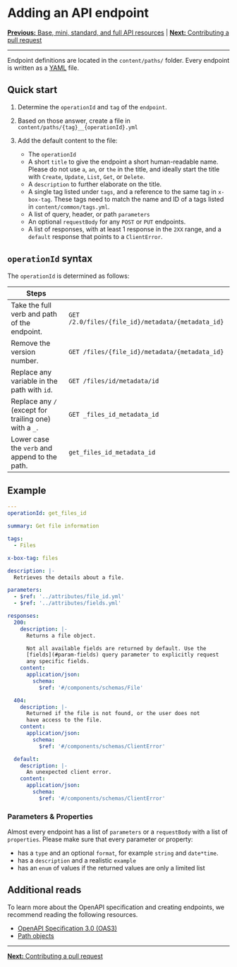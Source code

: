 # Adding an API endpoint

[**Previous:** Base, mini, standard, and full API resources](./variants.md) |
[**Next:** Contributing a pull request](./pull-request.md)

---

Endpoint definitions are located in the `content/paths/` folder. Every endpoint
is written as a [YAML](https://en.wikipedia.org/wiki/YAML) file.

## Quick start

1. Determine the `operationId` and `tag` of the `endpoint`.
2. Based on those answer, create a file in `content/paths/{tag}__{operationId}.yml`
3. Add the default content to the file:

   * The `operationId`
   * A short `title` to give the endpoint a short human-readable name. Please do
     not use `a`, `an`, or `the` in the title, and ideally start the title with
     `Create`, `Update`, `List`, `Get`, or `Delete`.
   * A `description` to further elaborate on the title.
   * A single tag listed under `tags`, and a reference to the same tag in
     `x-box-tag`. These tags need to match the name and ID of a tags listed in
     `content/common/tags.yml`.
   * A list of query, header, or path `parameters`
   * An optional `requestBody` for any `POST` or `PUT` endpoints.
   * A list of responses, with at least 1 response in the `2XX` range, and a
     `default` response that points to a `ClientError`.

## `operationId` syntax

The `operationId` is determined as follows:

<!-- markdownlint-disable line-length -->

| Steps                                                 |                                                   |
|-------------------------------------------------------|---------------------------------------------------|
| Take the full verb and path of the endpoint.          | `GET /2.0/files/{file_id}/metadata/{metadata_id}` |
| Remove the version number.                            | `GET /files/{file_id}/metadata/{metadata_id}`     |
| Replace any variable in the path with `id`.           | `GET /files/id/metadata/id`                       |
| Replace any `/` (except for trailing one) with a `_`. | `GET _files_id_metadata_id`                       |
| Lower case the `verb` and append to the path.           | `get_files_id_metadata_id`                        |

<!-- markdownlint-enable line-length -->

## Example

```yml
---
operationId: get_files_id

summary: Get file information

tags:
  - Files

x-box-tag: files

description: |-
  Retrieves the details about a file.

parameters:
  - $ref: '../attributes/file_id.yml'
  - $ref: '../attributes/fields.yml'

responses:
  200:
    description: |-
      Returns a file object.

      Not all available fields are returned by default. Use the
      [fields](#param-fields) query parameter to explicitly request
      any specific fields.
    content:
      application/json:
        schema:
          $ref: '#/components/schemas/File'

  404:
    description: |-
      Returned if the file is not found, or the user does not
      have access to the file.
    content:
      application/json:
        schema:
          $ref: '#/components/schemas/ClientError'

  default:
    description: |-
      An unexpected client error.
    content:
      application/json:
        schema:
          $ref: '#/components/schemas/ClientError'

```

### Parameters & Properties

Almost every endpoint has a list of `parameters` or a `requestBody` with a list
of `properties`. Please make sure that every parameter or property:

* has a `type` and an optional `format`, for example `string` and `date*time`.
* has a `description` and a realistic `example`
* has an `enum` of values if the returned values are only a limited list

## Additional reads

To learn more about the OpenAPI specification and creating endpoints, we
recommend reading the following resources.

* [OpenAPI Specification 3.0 (OAS3)](https://swagger.io/specification/)
* [Path objects](hhttps://swagger.io/specification/#path-item-object)

---

[**Next:** Contributing a pull request](./pull-request.md)
